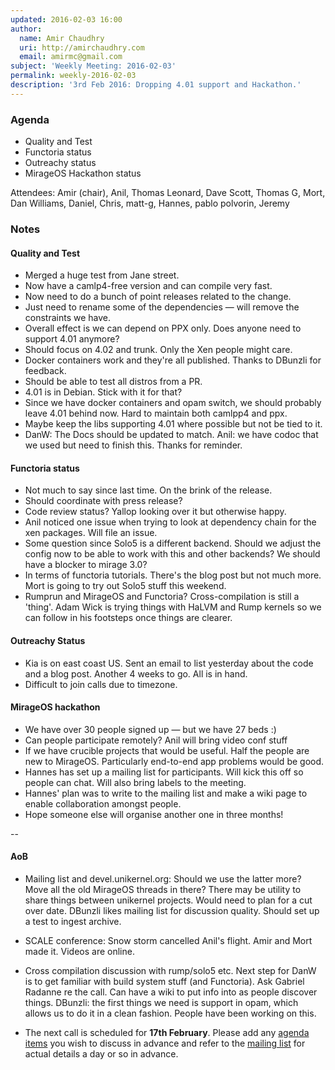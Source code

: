 ```yaml
---
updated: 2016-02-03 16:00
author:
  name: Amir Chaudhry
  uri: http://amirchaudhry.com
  email: amirmc@gmail.com
subject: 'Weekly Meeting: 2016-02-03'
permalink: weekly-2016-02-03
description: '3rd Feb 2016: Dropping 4.01 support and Hackathon.'
---
```


### Agenda ###

- Quality and Test
- Functoria status
- Outreachy status
- MirageOS Hackathon status


Attendees:
Amir (chair), Anil, Thomas Leonard, Dave Scott, Thomas G, Mort, 
Dan Williams, Daniel, Chris, matt-g, Hannes, pablo polvorin, Jeremy


### Notes ###

#### Quality and Test ####

- Merged a huge test from Jane street. 
- Now have a camlp4-free version and can compile very fast.
- Now need to do a bunch of point releases related to the change.
- Just need to rename some of the dependencies — will remove the constraints
we have.
- Overall effect is we can depend on PPX only.  Does anyone need to support
4.01 anymore?
- Should focus on 4.02 and trunk. Only the Xen people might care. 
- Docker containers work and they're all published. Thanks to DBunzli for
feedback.
- Should be able to test all distros from a PR.
- 4.01 is in Debian. Stick with it for that?
- Since we have docker containers and opam switch, we should probably leave
4.01 behind now. Hard to maintain both camlpp4 and ppx.
- Maybe keep the libs supporting 4.01 where possible but not be tied to it.
- DanW: The Docs should be updated to match. Anil: we have codoc that we used
but need to finish this. Thanks for reminder.

#### Functoria status ####

- Not much to say since last time. On the brink of the release.
- Should coordinate with press release?
- Code review status? Yallop looking over it but otherwise happy.
- Anil noticed one issue when trying to look at dependency chain for the xen
packages. Will file an issue.
- Some question since Solo5 is a different backend. Should we adjust the
config now to be able to work with this and other backends? We should have a
blocker to mirage 3.0?
- In terms of functoria tutorials. There's the blog post but not much more.
Mort is going to try out Solo5 stuff this weekend.
- Rumprun and MirageOS and Functoria? Cross-compilation is still a 'thing'.
Adam Wick is trying things with HaLVM and Rump kernels so we can follow in his
footsteps once things are clearer.


#### Outreachy Status ####

- Kia is on east coast US. Sent an email to list yesterday about the code and
a blog post. Another 4 weeks to go. All is in hand.
- Difficult to join calls due to timezone.


#### MirageOS hackathon ####

- We have over 30 people signed up — but we have 27 beds :)
- Can people participate remotely? Anil will bring video conf stuff
- If we have crucible projects that would be useful. Half the people are new
to MirageOS. Particularly end-to-end app problems would be good.
- Hannes has set up a mailing list for participants. Will kick this off so
people can chat. Will also bring labels to the meeting.
- Hannes' plan was to write to the mailing list and make a wiki page to enable
collaboration amongst people.
- Hope someone else will organise another one in three months!


--

#### AoB ####

- Mailing list and devel.unikernel.org: Should we use the latter more? Move
all the old MirageOS threads in there? There may be utility to share things
between unikernel projects. Would need to plan for a cut over date. DBunzli
likes mailing list for discussion quality. Should set up a test to ingest
archive.

- SCALE conference: Snow storm cancelled Anil's flight. Amir and Mort made it.
Videos are online. 

- Cross compilation discussion with rump/solo5 etc. Next step for DanW is to
get familiar with build system stuff (and Functoria). Ask Gabriel Radanne re
the call. Can have a wiki to put info into as people discover things.
DBunzli: the first things we need is support in opam, which allows us to do it
in a clean fashion. People have been working on this.

- The next call is scheduled for **17th February**. Please add any
[agenda items][call-agenda] you wish to discuss in advance and refer to the
[mailing list][mir-mail] for actual details a day or so in advance.

[call-agenda]: https://github.com/mirage/mirage-www/wiki/Call-Agenda
[mir-mail]: http://lists.xenproject.org/cgi-bin/mailman/listinfo/mirageos-devel

